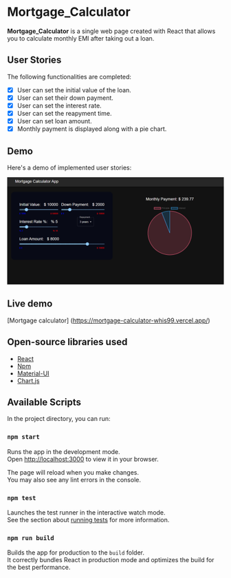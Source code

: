 # Mortgage_Calculator

**Mortgage_Calculator** is a single web page created with React that allows you to calculate monthly EMI after taking out a loan.

## User Stories

The following functionalities are completed:

- [x] User can set the initial value of the loan.
- [x] User can set their down payment.
- [x] User can set the interest rate.
- [x] User can set the reapyment time.
- [x] User can set loan amount.
- [x] Monthly payment is displayed along with a pie chart.

## Demo

Here's a demo of implemented user stories:

<img src='demo.png' title='Demo' width='' alt='Demo' />

## Live demo

[Mortgage calculator] (https://mortgage-calculator-whis99.vercel.app/)

## Open-source libraries used

- [React](https://react.dev/)
- [Npm](https://www.npmjs.com/)
- [Material-UI](https://mui.com/)
- [Chart.js](https://www.chartjs.org/)

## Available Scripts

In the project directory, you can run:

### `npm start`

Runs the app in the development mode.\
Open [http://localhost:3000](http://localhost:3000) to view it in your browser.

The page will reload when you make changes.\
You may also see any lint errors in the console.

### `npm test`

Launches the test runner in the interactive watch mode.\
See the section about [running tests](https://facebook.github.io/create-react-app/docs/running-tests) for more information.

### `npm run build`

Builds the app for production to the `build` folder.\
It correctly bundles React in production mode and optimizes the build for the best performance.
